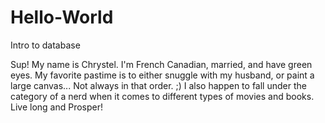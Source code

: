 # Hello-World
Intro to database

Sup!
My name is Chrystel. I'm French Canadian, married, and have green eyes. My favorite pastime is to either snuggle with my husband, or paint a large canvas... Not always in that order. ;) I also happen to fall under the category of a nerd when it comes to different types of movies and books. 
Live long and Prosper!
